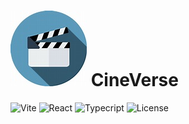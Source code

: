 # ![CineVerse](image.png) CineVerse

![Vite](https://img.shields.io/badge/vite-%5E7.0-blue)
![React](https://img.shields.io/badge/react-19-blue)
![Typecript](https://img.shields.io/badge/typescript-5.x-blue)
![License](https://img.shields.io/github/license/arnoldagaba/CineVerse)
